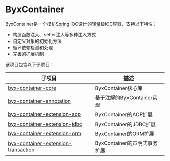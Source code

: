 # ByxContainer

ByxContainer是一个模仿Spring IOC设计的轻量级IOC容器，支持以下特性：

* 构造函数注入、setter注入等多种注入方式
* 自定义对象的初始化方法
* 循环依赖检测和处理
* 完善的扩展机制

该项目包含以下子项目：

|子项目|描述|
|---|---|
|[byx-container-core](https://github.com/byx2000/byx-container/tree/master/byx-container-core)|ByxContainer核心库|
|[byx-container-annotation](https://github.com/byx2000/byx-container/tree/master/byx-container-annotation)|基于注解的ByxContainer实现|
|[byx-container-extension-aop](https://github.com/byx2000/byx-container/tree/master/byx-container-extension-aop)|ByxContainer的AOP扩展|
|[byx-container-extension-jdbc](https://github.com/byx2000/byx-container/tree/master/byx-container-extension-jdbc)|ByxContainer的JDBC扩展|
|[byx-container-extension-orm](https://github.com/byx2000/byx-container/tree/master/byx-container-extension-orm)|ByxContainer的ORM扩展|
|[byx-container-extension-transaction](https://github.com/byx2000/byx-container/tree/master/byx-container-extension-transaction)|ByxContainer的声明式事务扩展|